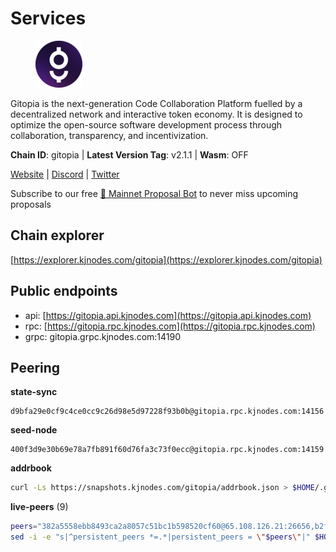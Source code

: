 # Services

<figure><img src="https://raw.githubusercontent.com/kj89/cosmos-images/main/logos/gitopia.png" alt=""><figcaption></figcaption></figure>

Gitopia is the next-generation Code Collaboration Platform fuelled by  a decentralized network and interactive token economy. It is designed  to optimize the open-source software development process through  collaboration, transparency, and incentivization.

**Chain ID**: gitopia | **Latest Version Tag**: v2.1.1 | **Wasm**: OFF

[Website](https://gitopia.com/) | [Discord](https://discord.gg/hFTXCGNYDZ) | [Twitter](https://twitter.com/gitopiaDAO)



Subscribe to our free [🤖 Mainnet Proposal Bot](https://t.me/kjnodes_proposal_bot) to never miss upcoming proposals


## Chain explorer
[https://explorer.kjnodes.com/gitopia](https://explorer.kjnodes.com/gitopia)

## Public endpoints

* api: [https://gitopia.api.kjnodes.com](https://gitopia.api.kjnodes.com)
* rpc: [https://gitopia.rpc.kjnodes.com](https://gitopia.rpc.kjnodes.com)
* grpc: gitopia.grpc.kjnodes.com:14190

## Peering

**state-sync**

```text
d9bfa29e0cf9c4ce0cc9c26d98e5d97228f93b0b@gitopia.rpc.kjnodes.com:14156
```

**seed-node**

```text
400f3d9e30b69e78a7fb891f60d76fa3c73f0ecc@gitopia.rpc.kjnodes.com:14159
```

**addrbook**
```bash
curl -Ls https://snapshots.kjnodes.com/gitopia/addrbook.json > $HOME/.gitopia/config/addrbook.json
```

**live-peers** (9)
```bash
peers="382a5558ebb8493ca2a8057c51bc1b598520cf60@65.108.126.21:26656,b2f764694d52e09793d68259d584ece0c194b6fe@65.108.229.93:26656,f9b892ea2e8ed8aa83f7b98e7e47371c23b01924@213.239.207.175:36656,ebc272824924ea1a27ea3183dd0b9ba713494f83@195.3.220.140:27036,e8e6b032f408bcadc2e65f57c4376d91382104e8@135.181.209.55:26656,082e95b5d5351e68dcfb24dff802f9064cfd5a4c@65.109.92.241:51056,de34c6491557c59bc5d73631fb73bf05cd726e3e@142.132.202.50:37656,abca18ed112719b4f0a23932797dba2733f0fd44@23.88.5.169:25656,d9bfa29e0cf9c4ce0cc9c26d98e5d97228f93b0b@65.109.88.38:14156"
sed -i -e "s|^persistent_peers *=.*|persistent_peers = \"$peers\"|" $HOME/.gitopia/config/config.toml
```
